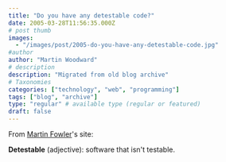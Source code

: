 ```yaml
---
title: "Do you have any detestable code?"
date: 2005-03-28T11:56:35.000Z
# post thumb
images:
  - "/images/post/2005-do-you-have-any-detestable-code.jpg"
#author
author: "Martin Woodward"
# description
description: "Migrated from old blog archive"
# Taxonomies
categories: ["technology", "web", "programming"]
tags: ["blog", "archive"]
type: "regular" # available type (regular or featured)
draft: false
---
```


From [Martin Fowler](http://martinfowler.com/bliki/Detestable.html)'s site:

**Detestable** (adjective): software that isn't testable.
